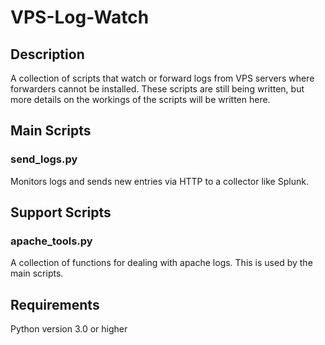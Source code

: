 # VPS-Log-Watch


## Description
A collection of scripts that watch or forward logs from VPS servers where forwarders cannot be installed.
These scripts are still being written, but more details on the workings of the scripts will be written here.


## Main Scripts
### send_logs.py 
Monitors logs and sends new entries via HTTP to a collector like Splunk.


## Support Scripts
### apache_tools.py
A collection of functions for dealing with apache logs. This is used by the main scripts.


## Requirements
Python version 3.0 or higher
